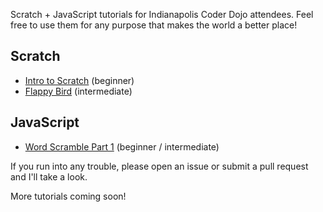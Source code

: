 Scratch + JavaScript tutorials for Indianapolis Coder Dojo attendees. Feel free to use them for any purpose that makes the world a better place!

## Scratch

* [Intro to Scratch](https://github.com/coderdojoindy/tutorials/blob/master/intro_to_scratch/tutorial.md) (beginner)
* [Flappy Bird](https://github.com/coderdojoindy/tutorials/blob/master/flappy_bird_scratch/tutorial.md) (intermediate)

## JavaScript

* [Word Scramble Part 1](https://github.com/coderdojoindy/tutorials/blob/master/word_scramble_js/tutorial.md) (beginner / intermediate)

If you run into any trouble, please open an issue or submit a pull request and I'll take a look.

More tutorials coming soon!
